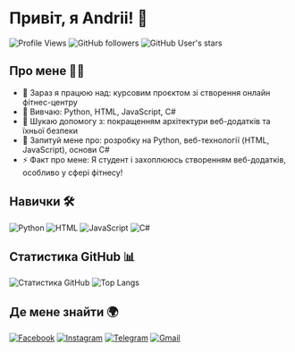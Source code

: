 # Привіт, я Andrii! 👋

![Profile Views](https://komarev.com/ghpvc/?username=Andrii823sd&color=blue)
![GitHub followers](https://img.shields.io/github/followers/Andrii823sd?style=social)
![GitHub User's stars](https://img.shields.io/github/stars/Andrii823sd?style=social)

## Про мене 🧏‍♂️

- 🔭 Зараз я працюю над: курсовим проєктом зі створення онлайн фітнес-центру
- 🌱 Вивчаю: Python, HTML, JavaScript, C#
- 🤔 Шукаю допомогу з: покращенням архітектури веб-додатків та їхньої безпеки
- 💬 Запитуй мене про: розробку на Python, веб-технології (HTML, JavaScript), основи C#
- ⚡ Факт про мене: Я студент і захоплююсь створенням веб-додатків, особливо у сфері фітнесу!

## Навички 🛠

![Python](https://img.shields.io/badge/Python-3670A0?style=for-the-badge&logo=python&logoColor=ffdd54)
![HTML](https://img.shields.io/badge/HTML-E34F26?style=for-the-badge&logo=html5&logoColor=white)
![JavaScript](https://img.shields.io/badge/JavaScript-323330?style=for-the-badge&logo=javascript&logoColor=F7DF1E)
![C#](https://img.shields.io/badge/C%23-239120?style=for-the-badge&logo=c-sharp&logoColor=white)

## Статистика GitHub 📊

![Статистика GitHub](https://github-readme-stats.vercel.app/api?username=Andrii823sd&show_icons=true&theme=radical)
![Top Langs](https://github-readme-stats.vercel.app/api/top-langs/?username=Andrii823sd&layout=compact&theme=radical)

## Де мене знайти 🌍

[![Facebook](https://img.shields.io/badge/Facebook-%231877F2.svg?style=for-the-badge&logo=facebook&logoColor=white)](https://www.facebook.com/Andrii823sd)
[![Instagram](https://img.shields.io/badge/Instagram-%23E4405F.svg?style=for-the-badge&logo=instagram&logoColor=white)](https://www.instagram.com/Andrii823sd)
[![Telegram](https://img.shields.io/badge/Telegram-%232CA5E0.svg?style=for-the-badge&logo=telegram&logoColor=white)](https://t.me/Andrii823sd)
[![Gmail](https://img.shields.io/badge/Gmail-D14836?style=for-the-badge&logo=gmail&logoColor=white)](mailto:Andrii823sd@gmail.com)
